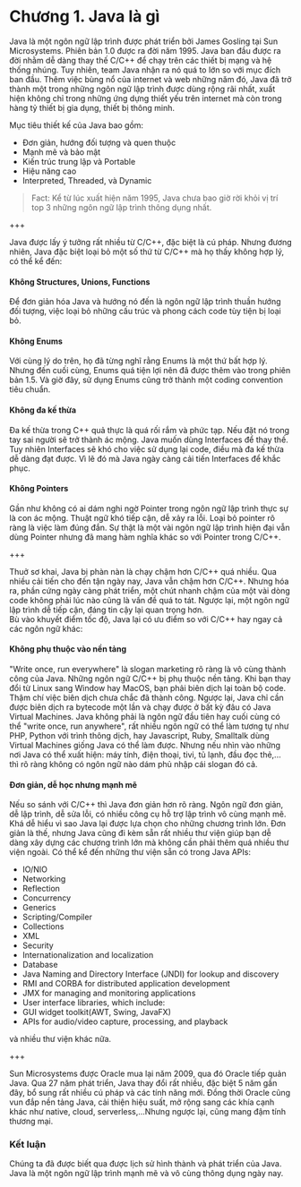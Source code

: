 # Chương 1. Java là gì

Java là một ngôn ngữ lập trình được phát triển bởi James Gosling tại Sun Microsystems. Phiên bản 1.0 được ra đời năm 1995.
Java ban đầu được ra đời nhằm dễ dàng thay thế C/C++ để chạy trên các thiết bị mạng và hệ thống nhúng. Tuy nhiên, team Java nhận ra nó quá to lớn so với mục đích ban đầu. Thêm việc bùng nổ của internet và web những năm đó, Java đã trở thành một trong những ngôn ngữ lập trình được dùng rộng rãi nhất, xuất hiện không chỉ trong những ứng dựng thiết yếu trên internet mà còn trong hàng tỷ thiết bị gia dụng, thiết bị thông minh.  

Mục tiêu thiết kế của Java bao gồm:

*   Đơn giản, hướng đối tượng và quen thuộc
*   Mạnh mẽ và bảo mật
*   Kiến trúc trung lập và Portable
*   Hiệu năng cao
*   Interpreted, Threaded, và Dynamic

> Fact: Kể từ lúc xuất hiện năm 1995, Java chưa bao giờ rời khỏi vị trí top 3 những ngôn ngữ lập trình thông dụng nhất.

+++

Java được lấy ý tưởng rất nhiều từ C/C++, đặc biệt là cú pháp. Nhưng đương nhiên, Java đặc biệt loại bỏ một số thứ từ C/C++ mà họ thấy không hợp lý, có thể kể đến:

#### Không Structures, Unions, Functions
Để đơn giản hóa Java và hướng nó đến là ngôn ngữ lập trình thuần hướng đối tượng, việc loại bỏ những cấu trúc và phong cách code tùy tiện bị loại bỏ.

#### Không Enums
Với cùng lý do trên, họ đã từng nghĩ rằng Enums là một thứ bất hợp lý. Nhưng đến cuối cùng, Enums quá tiện lợi nên đã được thêm vào trong phiên bản 1.5. Và giờ đây, sử dụng Enums cũng trở thành một coding convention tiêu chuẩn.

#### Không đa kế thừa
Đa kế thừa trong C++ quả thực là quá rối rắm và phức tạp. Nếu đặt nó trong tay sai người sẽ trở thành ác mộng. Java muốn dùng Interfaces để thay thế. Tuy nhiên Interfaces sẽ khó cho việc sử dụng lại code, điều mà đa kế thừa dễ dàng đạt được. Vì lẽ đó mà Java ngày càng cải tiến Interfaces để khắc phục.

#### Không Pointers
Gần như không có ai dám nghi ngờ Pointer trong ngôn ngữ lập trình thực sự là con ác mộng. Thuật ngữ khó tiếp cận, dễ xảy ra lỗi. Loại bỏ pointer rõ ràng là việc làm đúng đắn. Sự thật là một vài ngôn ngữ lập trình hiện đại vẫn dùng Pointer nhưng đã mang hàm nghĩa khác so với Pointer trong C/C++.

+++

Thuở sơ khai, Java bị phàn nàn là chạy chậm hơn C/C++ quá nhiều. Qua nhiều cải tiến cho đến tận ngày nay, Java vẫn chậm hơn C/C++. Nhưng hóa ra, phần cứng ngày càng phát triển, một chút nhanh chậm của một vài dòng code không phải lúc nào cũng là vấn đề quá to tát. Ngược lại, một ngôn ngữ lập trình dễ tiếp cận, đáng tin cậy lại quan trọng hơn.  
Bù vào khuyết điểm tốc độ, Java lại có ưu điểm so với C/C++ hay ngay cả các ngôn ngữ khác:

#### Không phụ thuộc vào nền tảng
"Write once, run everywhere" là slogan marketing rõ ràng là vô cùng thành công của Java. Những ngôn ngữ C/C++ bị phụ thuộc nền tảng. Khi bạn thay đổi từ Linux sang Window hay MacOS, bạn phải biên dịch lại toàn bộ code. Thậm chí việc biên dịch chưa chắc đã thành công. Ngược lại, Java chỉ cần được biên dịch ra bytecode một lần và chạy được ở bất kỳ đâu có Java Virtual Machines.
Java không phải là ngôn ngữ đầu tiên hay cuối cùng có thể "write once, run anywhere", rất nhiều ngôn ngữ có thể làm tương tự như PHP, Python với trình thông dịch, hay Javascript, Ruby, Smalltalk dùng Virtual Machines giống Java có thể làm được. Nhưng nếu nhìn vào những nơi Java có thể xuất hiện: máy tính, điện thoại, tivi, tủ lạnh, đầu đọc thẻ,... thì rõ ràng không có ngôn ngữ nào dám phủ nhập cái slogan đó cả.

#### Đơn giản, dễ học nhưng mạnh mẽ
Nếu so sánh với C/C++ thì Java đơn giản hơn rõ ràng. Ngôn ngữ đơn giản, dễ lập trình, dễ sửa lỗi, có nhiều công cụ hỗ trợ lập trình vô cùng mạnh mẽ. Khá dễ hiểu vì sao Java lại được lựa chọn cho những chương trình lớn.
Đơn giản là thế, nhưng Java cũng đi kèm sẵn rất nhiều thư viện giúp bạn dễ dàng xây dựng các chương trình lớn mà không cần phải thêm quá nhiều thư viện ngoài. Có thể kể đến những thư viện sẵn có trong Java APIs:

*   IO/NIO
*   Networking
*   Reflection
*   Concurrency
*   Generics
*   Scripting/Compiler
*   Collections
*   XML
*   Security
*   Internationalization and localization
*   Database
*   Java Naming and Directory Interface (JNDI) for lookup and discovery
*   RMI and CORBA for distributed application development
*   JMX for managing and monitoring applications
*   User interface libraries, which include:
*   GUI widget toolkit(AWT, Swing, JavaFX)
*   APIs for audio/video capture, processing, and playback

và nhiều thư viện khác nữa.

+++

Sun Microsystems được Oracle mua lại năm 2009, qua đó Oracle tiếp quản Java. Qua 27 năm phát triển, Java thay đổi rất nhiều, đặc biệt 5 năm gần đây, bổ sung rất nhiều cú pháp và các tính năng mới. Đồng thời Oracle cũng vun đắp nền tảng Java, cải thiện hiệu suất, mở rộng sang các khía cạnh khác như native, cloud, serverless,...Nhưng ngược lại, cũng mang đậm tính thương mại.

### Kết luận
Chúng ta đã được biết qua được lịch sử hình thành và phát triển của Java. Java là một ngôn ngữ lập trình mạnh mẽ và vô cùng thông dụng ngày nay. 
